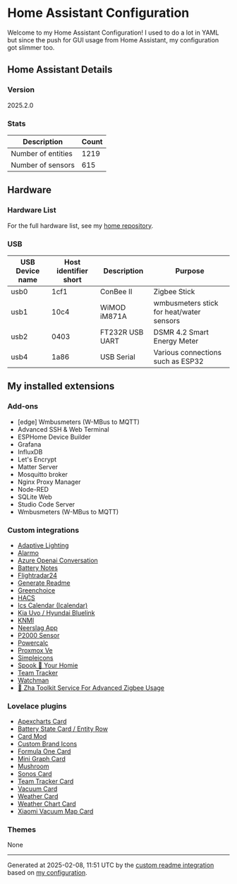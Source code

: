 # Home Assistant Configuration

Welcome to my Home Assistant Configuration!
I used to do a lot in YAML but since the push for GUI usage from Home Assistant, my configuration got slimmer too.

## Home Assistant Details

### Version

2025.2.0

### Stats

Description | Count
-- | --
Number of entities | 1219
Number of sensors | 615

## Hardware

### Hardware List

For the full hardware list, see my [home repository](https://github.com/DevSecNinja/home?tab=readme-ov-file#hardware).

### USB

USB Device name | Host identifier short | Description | Purpose
-- | -- | -- | -- |
usb0 | 1cf1 | ConBee II | Zigbee Stick
usb1 | 10c4 | WiMOD iM871A | wmbusmeters stick for heat/water sensors
usb2 | 0403 | FT232R USB UART | DSMR 4.2 Smart Energy Meter
usb4 | 1a86 | USB Serial | Various connections such as ESP32

## My installed extensions

### Add-ons
- [edge] Wmbusmeters (W-MBus to MQTT)
- Advanced SSH & Web Terminal
- ESPHome Device Builder
- Grafana
- InfluxDB
- Let's Encrypt
- Matter Server
- Mosquitto broker
- Nginx Proxy Manager
- Node-RED
- SQLite Web
- Studio Code Server
- Wmbusmeters (W-MBus to MQTT)

### Custom integrations
- [Adaptive Lighting](https://github.com/basnijholt/adaptive-lighting)
- [Alarmo](https://github.com/nielsfaber/alarmo)
- [Azure Openai Conversation](https://github.com/joselcaguilar/azure-openai-ha)
- [Battery Notes](https://github.com/andrew-codechimp/HA-Battery-Notes)
- [Flightradar24](https://github.com/AlexandrErohin/home-assistant-flightradar24)
- [Generate Readme](https://github.com/custom-components/readme)
- [Greenchoice](https://github.com/barisdemirdelen/homeassistant-greenchoice)
- [HACS](https://github.com/hacs/integration)
- [Ics Calendar (Icalendar)](https://github.com/franc6/ics_calendar)
- [Kia Uvo / Hyundai Bluelink](https://github.com/Hyundai-Kia-Connect/kia_uvo)
- [KNMI](https://github.com/golles/ha-knmi)
- [Neerslag App](https://github.com/aex351/home-assistant-neerslag-app)
- [P2000 Sensor](https://github.com/cyberjunky/home-assistant-p2000)
- [Powercalc](https://github.com/bramstroker/homeassistant-powercalc)
- [Proxmox Ve](https://github.com/dougiteixeira/proxmoxve)
- [Simpleicons](https://github.com/vigonotion/hass-simpleicons)
- [Spook 👻 Your Homie](https://github.com/frenck/spook)
- [Team Tracker](https://github.com/vasqued2/ha-teamtracker)
- [Watchman](https://github.com/dummylabs/thewatchman)
- [🧰 Zha Toolkit   Service For Advanced Zigbee Usage](https://github.com/mdeweerd/zha-toolkit)

### Lovelace plugins
- [Apexcharts Card](https://github.com/RomRider/apexcharts-card)
- [Battery State Card / Entity Row](https://github.com/maxwroc/battery-state-card)
- [Card Mod](https://github.com/thomasloven/lovelace-card-mod)
- [Custom Brand Icons](https://github.com/elax46/custom-brand-icons)
- [Formula One Card](https://github.com/marcokreeft87/formulaone-card)
- [Mini Graph Card](https://github.com/kalkih/mini-graph-card)
- [Mushroom](https://github.com/piitaya/lovelace-mushroom)
- [Sonos Card](https://github.com/punxaphil/custom-sonos-card)
- [Team Tracker Card](https://github.com/vasqued2/ha-teamtracker-card)
- [Vacuum Card](https://github.com/denysdovhan/vacuum-card)
- [Weather Card](https://github.com/bramkragten/weather-card)
- [Weather Chart Card](https://github.com/mlamberts78/weather-chart-card)
- [Xiaomi Vacuum Map Card](https://github.com/PiotrMachowski/lovelace-xiaomi-vacuum-map-card)

### Themes
None

***

Generated at 2025-02-08, 11:51 UTC by the [custom readme integration](https://github.com/custom-components/readme) based on [my configuration](templates/README.j2).